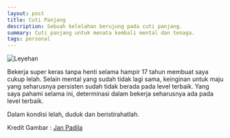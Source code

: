 ```yaml
---
layout: post
title: Cuti Panjang
description: Sebuah kelelahan berujung pada cuti panjang.
summary: Cuti panjang untuk menata kembali mental dan tenaga.
tags: personal
---
```


![Leyehan](https://images.unsplash.com/photo-1496438164591-c1fdd6e4b8cf?ixid=MnwxMjA3fDB8MHxwaG90by1wYWdlfHx8fGVufDB8fHx8&ixlib=rb-1.2.1&auto=format&fit=crop&w=720&q=80)

Bekerja super keras tanpa henti selama hampir 17 tahun membuat saya cukup lelah. Selain mental yang sudah tidak lagi sama, keinginan untuk maju yang seharusnya persisten sudah tidak berada pada level terbaik. Yang saya pahami selama ini, determinasi dalam bekerja seharusnya ada pada level terbaik. 

Dalam kondisi lelah, duduk dan beristirahatlah.

Kredit Gambar : [Jan Padila](https://unsplash.com/@janpadilla)